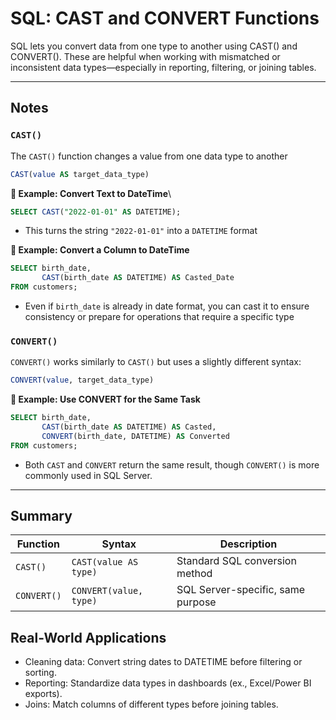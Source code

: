 # SQL: CAST and CONVERT Functions
SQL lets you convert data from one type to another using CAST() and CONVERT(). These are helpful when working with mismatched or inconsistent data types—especially in reporting, filtering, or joining tables.

---

## Notes
### `CAST()`
The `CAST()` function changes a value from one data type to another
```sql
CAST(value AS target_data_type)
```

**📌 Example: Convert Text to DateTime**\
```sql
SELECT CAST("2022-01-01" AS DATETIME);
```
- This turns the string `"2022-01-01"` into a `DATETIME` format

**📌 Example: Convert a Column to DateTime**
```sql
SELECT birth_date,
       CAST(birth_date AS DATETIME) AS Casted_Date
FROM customers;
```
- Even if `birth_date` is already in date format, you can cast it to ensure consistency or prepare for operations that require a specific type

### `CONVERT()`
`CONVERT()` works similarly to `CAST()` but uses a slightly different syntax:
```sql
CONVERT(value, target_data_type)
```

**📌 Example: Use CONVERT for the Same Task**
```sql
SELECT birth_date,
       CAST(birth_date AS DATETIME) AS Casted,
       CONVERT(birth_date, DATETIME) AS Converted
FROM customers;
```
-  Both `CAST` and `CONVERT` return the same result, though `CONVERT()` is more commonly used in SQL Server.

---

## Summary
| Function    | Syntax                 | Description                       |
| ----------- | ---------------------- | --------------------------------- |
| `CAST()`    | `CAST(value AS type)`  | Standard SQL conversion method    |
| `CONVERT()` | `CONVERT(value, type)` | SQL Server-specific, same purpose |

## Real-World Applications
- Cleaning data: Convert string dates to DATETIME before filtering or sorting.
- Reporting: Standardize data types in dashboards (ex., Excel/Power BI exports).
- Joins: Match columns of different types before joining tables.

